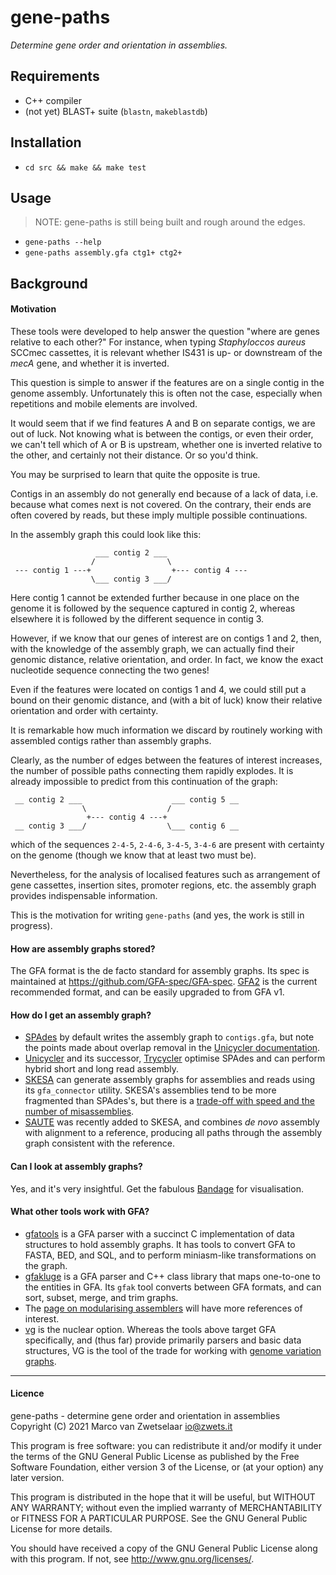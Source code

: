 # gene-paths

_Determine gene order and orientation in assemblies._


## Requirements

* C++ compiler
* (not yet) BLAST+ suite (`blastn`, `makeblastdb`)


## Installation

* `cd src && make && make test`


## Usage

> NOTE: gene-paths is still being built and rough around the edges.

* `gene-paths --help`
* `gene-paths assembly.gfa ctg1+ ctg2+`


## Background

#### Motivation

These tools  were developed to help answer the question "where are genes
relative to each other?"  For instance, when typing _Staphyloccos aureus_
SCCmec cassettes, it is relevant whether IS431 is up- or downstream of the
_mecA_ gene, and whether it is inverted.

This question is simple to answer if the features are on a single contig in
the genome assembly.  Unfortunately this is often not the case, especially
when repetitions and mobile elements are involved.

It would seem that if we find features A and B on separate contigs, we are
out of luck.  Not knowing what is between the contigs, or even their order,
we can't tell which of A or B is upstream, whether one is inverted relative
to the other, and certainly not their distance.  Or so you'd think.

You may be surprised to learn that quite the opposite is true.

Contigs in an assembly do not generally end because of a lack of data, i.e.
because what comes next is not covered.  On the contrary, their ends are
often covered by reads, but these imply multiple possible continuations.

In the assembly graph this could look like this:

                       ___ contig 2 ___                
                      /                \                
     --- contig 1 ---+                  +--- contig 4 ---
                      \___ contig 3 ___/

Here contig 1 cannot be extended further because in one place on the genome
it is followed by the sequence captured in contig 2, whereas elsewhere it is
followed by the different sequence in contig 3.

However, if we know that our genes of interest are on contigs 1 and 2, then,
with the knowledge of the assembly graph, we can actually find their genomic
distance, relative orientation, and order.  In fact, we know the exact
nucleotide sequence connecting the two genes!

Even if the features were located on contigs 1 and 4, we could still put a
bound on their genomic distance, and (with a bit of luck) know their relative
orientation and order with certainty.

It is remarkable how much information we discard by routinely working with
assembled contigs rather than assembly graphs.

Clearly, as the number of edges between the features of interest increases,
the number of possible paths connecting them rapidly explodes.  It is already
impossible to predict from this continuation of the graph:

     __ contig 2 ___                    ___ contig 5 __
                    \                  /
                     +--- contig 4 ---+
     __ contig 3 ___/                  \___ contig 6 __

which of the sequences `2-4-5`, `2-4-6`, `3-4-5`, `3-4-6` are present with
certainty on the genome (though we know that at least two must be).

Nevertheless, for the analysis of localised features such as arrangement of
gene cassettes, insertion sites, promoter regions, etc. the assembly graph
provides indispensable information.

This is the motivation for writing `gene-paths` (and yes, the work is still
in progress).

#### How are assembly graphs stored?

The GFA format is the de facto standard for assembly graphs.  Its spec is
maintained at <https://github.com/GFA-spec/GFA-spec>.
[GFA2](https://github.com/GFA-spec/GFA-spec/blob/master/GFA2.md) is the
current recommended format, and can be easily upgraded to from GFA v1.

#### How do I get an assembly graph?

* [SPAdes](http://cab.spbu.ru/software/spades/) by default writes the assembly
  graph to `contigs.gfa`, but note the points made about overlap removal in
  the [Unicycler documentation](https://github.com/rrwick/Unicycler#background).
* [Unicycler](https://github.com/rrwick/Unicycler) and its successor,
  [Trycycler](https://github.com/rrwick/Trycycler/wiki) optimise SPAdes and
  can perform hybrid short and long read assembly.
* [SKESA](https://github.com/ncbi/SKESA.git) can generate assembly graphs for
  assemblies and reads using its `gfa_connector` utility.  SKESA's assemblies
  tend to be more fragmented than SPAdes's, but there is a
  [trade-off with speed and the number of misassemblies](https://cab.spbu.ru/benchmarking-tools-for-de-novo-microbial-assembly/).
* [SAUTE](https://github.com/ncbi/SKESA#saute---sequence-assembly-using-target-enrichment)
  was recently added to SKESA, and combines _de novo_ assembly with alignment
  to a reference, producing all paths through the assembly graph consistent
  with the reference.

#### Can I look at assembly graphs?

Yes, and it's very insightful.  Get the fabulous
[Bandage](https://github.com/rrwick/Bandage) for visualisation.

#### What other tools work with GFA?

* [gfatools](https://github.com/lh3/gfatools) is a GFA parser with a succinct
  C implementation of data structures to hold assembly graphs.  It has tools
  to convert GFA to FASTA, BED, and SQL, and to perform miniasm-like
  transformations on the graph.
* [gfakluge](https://github.com/edawson/gfakluge) is a GFA parser and C++
  class library that maps one-to-one to the entities in GFA.  Its `gfak` tool
  converts between GFA formats, and can sort, subset, merge, and trim graphs.
* The [page on modularising assemblers](https://github.com/GFA-spec/assembler-components)
  will have more references of interest.
* [vg](https://github.com/vgteam/vg) is the nuclear option.  Whereas the tools
  above target GFA specifically, and (thus far) provide primarily parsers and
  basic data structures, VG is the tool of the trade for working with [genome
  variation graphs]().


---
#### Licence

gene-paths - determine gene order and orientation in assemblies  
Copyright (C) 2021  Marco van Zwetselaar <io@zwets.it>

This program is free software: you can redistribute it and/or modify
it under the terms of the GNU General Public License as published by
the Free Software Foundation, either version 3 of the License, or
(at your option) any later version.

This program is distributed in the hope that it will be useful,
but WITHOUT ANY WARRANTY; without even the implied warranty of
MERCHANTABILITY or FITNESS FOR A PARTICULAR PURPOSE.  See the
GNU General Public License for more details.

You should have received a copy of the GNU General Public License
along with this program.  If not, see <http://www.gnu.org/licenses/>.

